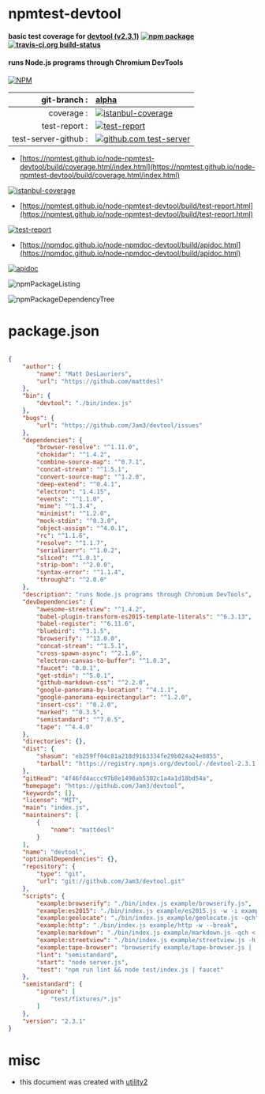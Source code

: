 # npmtest-devtool

#### basic test coverage for  [devtool (v2.3.1)](https://github.com/Jam3/devtool)  [![npm package](https://img.shields.io/npm/v/npmtest-devtool.svg?style=flat-square)](https://www.npmjs.org/package/npmtest-devtool) [![travis-ci.org build-status](https://api.travis-ci.org/npmtest/node-npmtest-devtool.svg)](https://travis-ci.org/npmtest/node-npmtest-devtool)

#### runs Node.js programs through Chromium DevTools

[![NPM](https://nodei.co/npm/devtool.png?downloads=true&downloadRank=true&stars=true)](https://www.npmjs.com/package/devtool)

| git-branch : | [alpha](https://github.com/npmtest/node-npmtest-devtool/tree/alpha)|
|--:|:--|
| coverage : | [![istanbul-coverage](https://npmtest.github.io/node-npmtest-devtool/build/coverage.badge.svg)](https://npmtest.github.io/node-npmtest-devtool/build/coverage.html/index.html)|
| test-report : | [![test-report](https://npmtest.github.io/node-npmtest-devtool/build/test-report.badge.svg)](https://npmtest.github.io/node-npmtest-devtool/build/test-report.html)|
| test-server-github : | [![github.com test-server](https://npmtest.github.io/node-npmtest-devtool/GitHub-Mark-32px.png)](https://npmtest.github.io/node-npmtest-devtool/build/app/index.html) | | build-artifacts : | [![build-artifacts](https://npmtest.github.io/node-npmtest-devtool/glyphicons_144_folder_open.png)](https://github.com/npmtest/node-npmtest-devtool/tree/gh-pages/build)|

- [https://npmtest.github.io/node-npmtest-devtool/build/coverage.html/index.html](https://npmtest.github.io/node-npmtest-devtool/build/coverage.html/index.html)

[![istanbul-coverage](https://npmtest.github.io/node-npmtest-devtool/build/screenCapture.buildCi.browser.%252Ftmp%252Fbuild%252Fcoverage.lib.html.png)](https://npmtest.github.io/node-npmtest-devtool/build/coverage.html/index.html)

- [https://npmtest.github.io/node-npmtest-devtool/build/test-report.html](https://npmtest.github.io/node-npmtest-devtool/build/test-report.html)

[![test-report](https://npmtest.github.io/node-npmtest-devtool/build/screenCapture.buildCi.browser.%252Ftmp%252Fbuild%252Ftest-report.html.png)](https://npmtest.github.io/node-npmtest-devtool/build/test-report.html)

- [https://npmdoc.github.io/node-npmdoc-devtool/build/apidoc.html](https://npmdoc.github.io/node-npmdoc-devtool/build/apidoc.html)

[![apidoc](https://npmdoc.github.io/node-npmdoc-devtool/build/screenCapture.buildCi.browser.%252Ftmp%252Fbuild%252Fapidoc.html.png)](https://npmdoc.github.io/node-npmdoc-devtool/build/apidoc.html)

![npmPackageListing](https://npmtest.github.io/node-npmtest-devtool/build/screenCapture.npmPackageListing.svg)

![npmPackageDependencyTree](https://npmtest.github.io/node-npmtest-devtool/build/screenCapture.npmPackageDependencyTree.svg)



# package.json

```json

{
    "author": {
        "name": "Matt DesLauriers",
        "url": "https://github.com/mattdesl"
    },
    "bin": {
        "devtool": "./bin/index.js"
    },
    "bugs": {
        "url": "https://github.com/Jam3/devtool/issues"
    },
    "dependencies": {
        "browser-resolve": "^1.11.0",
        "chokidar": "^1.4.2",
        "combine-source-map": "^0.7.1",
        "concat-stream": "^1.5.1",
        "convert-source-map": "^1.2.0",
        "deep-extend": "^0.4.1",
        "electron": "1.4.15",
        "events": "^1.1.0",
        "mime": "^1.3.4",
        "minimist": "^1.2.0",
        "mock-stdin": "^0.3.0",
        "object-assign": "^4.0.1",
        "rc": "^1.1.6",
        "resolve": "^1.1.7",
        "serializerr": "^1.0.2",
        "sliced": "^1.0.1",
        "strip-bom": "^2.0.0",
        "syntax-error": "^1.1.4",
        "through2": "^2.0.0"
    },
    "description": "runs Node.js programs through Chromium DevTools",
    "devDependencies": {
        "awesome-streetview": "^1.4.2",
        "babel-plugin-transform-es2015-template-literals": "^6.3.13",
        "babel-register": "^6.11.6",
        "bluebird": "^3.1.5",
        "browserify": "^13.0.0",
        "concat-stream": "^1.5.1",
        "cross-spawn-async": "^2.1.6",
        "electron-canvas-to-buffer": "^1.0.3",
        "faucet": "0.0.1",
        "get-stdin": "^5.0.1",
        "github-markdown-css": "^2.2.0",
        "google-panorama-by-location": "^4.1.1",
        "google-panorama-equirectangular": "^1.2.0",
        "insert-css": "^0.2.0",
        "marked": "^0.3.5",
        "semistandard": "^7.0.5",
        "tape": "^4.4.0"
    },
    "directories": {},
    "dist": {
        "shasum": "eb259ff04c81a218d9163334fe29b024a24e8855",
        "tarball": "https://registry.npmjs.org/devtool/-/devtool-2.3.1.tgz"
    },
    "gitHead": "4f46fd4accc97b8e1490ab5302c1a4a1d18bd54a",
    "homepage": "https://github.com/Jam3/devtool",
    "keywords": [],
    "license": "MIT",
    "main": "index.js",
    "maintainers": [
        {
            "name": "mattdesl"
        }
    ],
    "name": "devtool",
    "optionalDependencies": {},
    "repository": {
        "type": "git",
        "url": "git://github.com/Jam3/devtool.git"
    },
    "scripts": {
        "example:browserify": "./bin/index.js example/browserify.js",
        "example:es2015": "./bin/index.js example/es2015.js -w -i example/es2015.html",
        "example:geolocate": "./bin/index.js example/geolocate.js -qch",
        "example:http": "./bin/index.js example/http -w --break",
        "example:markdown": "./bin/index.js example/markdown.js -qch < README.md > example/markdown.png",
        "example:streetview": "./bin/index.js example/streetview.js -h -i example/streetview.html -q --bf > example/streetview.png",
        "example:tape-browser": "browserify example/tape-browser.js | ./bin/index.js -c -t 1000 | faucet",
        "lint": "semistandard",
        "start": "node server.js",
        "test": "npm run lint && node test/index.js | faucet"
    },
    "semistandard": {
        "ignore": [
            "test/fixtures/*.js"
        ]
    },
    "version": "2.3.1"
}
```



# misc
- this document was created with [utility2](https://github.com/kaizhu256/node-utility2)
